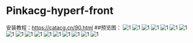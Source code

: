 # Pinkacg-hyperf-front
安装教程：https://catacg.cn/90.html
##预览图：
![1](./img/1.png)
![1](./img/2.png)
![1](./img/3.png)
![1](./img/4.png)
![1](./img/5.png)
![1](./img/6.png)
![1](./img/7.png)
![1](./img/8.png)
![1](./img/9.png)
![1](./img/10.png)
![1](./img/11.png)
![1](./img/12.png)
![1](./img/13.png)
![1](./img/14.png)
![1](./img/15.png)
![1](./img/16.png)
![1](./img/17.png)